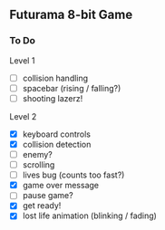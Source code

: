 ## Futurama 8-bit Game

### To Do

Level 1

- [ ] collision handling
- [ ] spacebar (rising / falling?)
- [ ] shooting lazerz!

Level 2

- [x] keyboard controls
- [x] collision detection
- [ ] enemy?
- [ ] scrolling
- [ ] lives bug (counts too fast?)
- [x] game over message
- [ ] pause game?
- [x] get ready!
- [x] lost life animation (blinking / fading)
